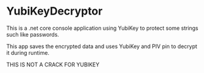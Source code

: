 # YubiKeyDecryptor

This is a .net core console application using YubiKey to protect some strings such like passwords.

This app saves the encrypted data and uses YubiKey and PIV pin to decrypt it during runtime.

THIS IS NOT A CRACK FOR YUBIKEY
